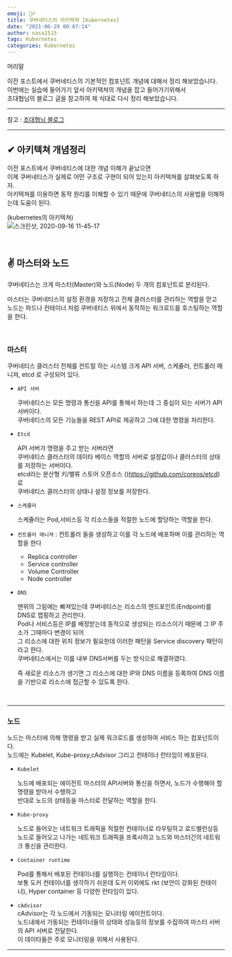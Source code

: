 ```yaml
---
emoji: 🤦‍♂️
title: 쿠버네티스의 아키텍쳐 [Kubernetes]
date: "2021-06-29 00:07:14"
author: nasa1515
tags: Kubernetes
categories: Kubernetes
---
```



머리말 

이전 포스트에서 쿠버네티스의 기본적인 컴포넌트 개념에 대해서 정리 해보았습니다.  
이번에는 실습에 들어가기 앞서 아키텍쳐의 개념을 잡고 들어가기위해서  
조대협님의 블로그 글을 참고하여 제 식대로 다시 정리 해보았습니다.  


---

참고  :  [조대협님 블로그](https://bcho.tistory.com/1258?category=731548)
 
---



## ✔ 아키텍쳐 개념정리 


이전 포스트에서 쿠버네티스에 대한 개념 이해가 끝났으면  
이제 쿠버네티스가 실제로 어떤 구조로 구현이 되어 있는지 아키텍쳐를 살펴보도록 하자.   
아키텍쳐를 이용하면 동작 원리를 이해할 수 있기 때문에 쿠버네티스의 사용법을 이해하는데 도움이 된다.

(kubernetes의 아키텍쳐)  
![스크린샷, 2020-09-16 11-45-17](https://user-images.githubusercontent.com/69498804/93286404-1eea6900-f812-11ea-8a90-dc6e79166d83.png)

<br/>


## ✌ 마스터와 노드  

쿠버네티스는 크게 마스터(Master)와 노드(Node) 두 개의 컴포넌트로 분리된다.

마스터는 쿠버네티스의 설정 환경을 저장하고 전체 클러스터를 관리하는 역할을 맏고  
노드는 파드나 컨테이너 처럼 쿠버네티스 위에서 동작하는 워크로드를 호스팅하는 역할을 한다.

<br/>

### 마스터
    
쿠버네티스 클러스터 전체를 컨트럴 하는 시스템 크게 API 서버, 스케쥴러, 컨트롤러 매니져, etcd 로 구성되어 있다.

* ``API 서버``  

    쿠버네티스는 모든 명령과 통신을 API를 통해서 하는데 그 중심이 되는 서버가 API서버이다.  
    쿠버네티스의 모든 기능들을 REST API로 제공하고 그에 대한 명령을 처리한다.  


* ``Etcd``  

    API 서버가 명령을 주고 받는 서버라면  
    쿠버네티스 클러스터의 데이타 베이스 역할의 서버로 설정값이나 클러스터의 상태를 저장하는 서버이다.  
    etcd라는 분산형 키/밸류 스토어 오픈소스 ()https://github.com/coreos/etcd) 로  
    쿠버네티스 클러스터의 상태나 설정 정보를 저장한다.   


* ``스케쥴러``  

    스케쥴러는 Pod,서비스등 각 리소스들을 적절한 노드에 할당하는 역할을 한다.


* ``컨트롤러 매니져`` : 컨트롤러 들을 생성하고 이를 각 노드에 배포하며 이를 관리하는 역할을 한다

     * Replica controller
     * Service controller
     * Volume Controller
     * Node controller   


* ``DNS``  

    맨위의 그림에는 빠져있는데 쿠버네티스는 리소스의 엔드포인트(Endpoint)를 DNS로 맵핑하고 관리한다.  
    Pod나 서비스등은 IP를 배정받는데 동적으로 생성되는 리소스이기 때문에 그 IP 주소가 그때마다 변경이 되어  
    그 리소스에 대한 위치 정보가 필요한데 이러한 패턴을 Service discovery 패턴이라고 한다.  
    쿠버네티스에서는 이를 내부 DNS서버를 두는 방식으로 해결하였다.

    즉 새로운 리소스가 생기면 그 리소스에 대한 IP와 DNS 이름을 등록하여 DNS 이름을 기반으로 리소스에 접근할 수 있도록 한다.

<br/>

---

### 노드
    
노드는 마스터에 의해 명령을 받고 실제 워크로드를 생성하여 서비스 하는 컴포넌트이다.  
노드에는 Kubelet, Kube-proxy,cAdvisor 그리고 컨테이너 런타임이 배포된다.

* ``Kubelet``  

    노드에 배포되는 에이전트 마스터의 API서버와 통신을 하면서, 노드가 수행해야 할 명령을 받아서 수행하고  
    반대로 노드의 상태등을 마스터로 전달하는 역할을 한다. 

* ``Kube-proxy`` 

    노드로 들어오는 네트워크 트래픽을 적절한 컨테이너로 라우팅하고 로드밸런싱등  
    노드로 들어오고 나가는 네트워크 트래픽을 프록시하고 노드와 마스터간의 네트워크 통신을 관리한다. 

* ``Container runtime``  

    Pod를 통해서 배포된 컨테이너를 실행하는 컨테이너 런타임이다.  
    보통 도커 컨테이너를 생각하기 쉬운데 도커 이외에도 rkt (보안이 강화된 컨테이너), Hyper container 등 다양한 런타임이 있다.

* ``cAdvisor``  
    cAdvisor는 각 노드에서 기동되는 모니터링 에이전트이다.  
    노드내에서 가동되는 컨테이너들의 상태와 성능등의 정보를 수집하여 마스터 서버의 API 서버로 전달한다.  
    이 데이타들은 주로 모니터링을 위해서 사용된다.

---

```toc
```